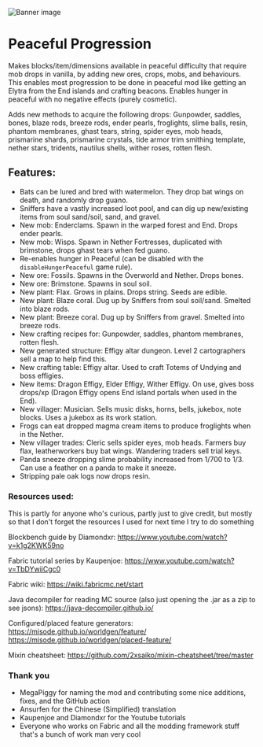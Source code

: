 ![Banner image](images/banner.png)

# Peaceful Progression

Makes blocks/item/dimensions available in peaceful difficulty that require mob drops in vanilla, by adding new ores, crops, mobs, and behaviours. This enables most progression to be done in peaceful mod like getting an Elytra from the End islands and crafting beacons. Enables hunger in peaceful with no negative effects (purely cosmetic).

Adds new methods to acquire the following drops: Gunpowder, saddles, bones, blaze rods, breeze rods, ender pearls, froglights, slime balls, resin, phantom membranes, ghast tears, string, spider eyes, mob heads, prismarine shards, prismarine crystals, tide armor trim smithing template, nether stars, tridents, nautilus shells, wither roses, rotten flesh.

## Features:
- Bats can be lured and bred with watermelon. They drop bat wings on death, and randomly drop guano.
- Sniffers have a vastly increased loot pool, and can dig up new/existing items from soul sand/soil, sand, and gravel.
- New mob: Enderclams. Spawn in the warped forest and End. Drops ender pearls.
- New mob: Wisps. Spawn in Nether Fortresses, duplicated with brimstone, drops ghast tears when fed guano.
- Re-enables hunger in Peaceful (can be disabled with the `disableHungerPeaceful` game rule).
- New ore: Fossils. Spawns in the Overworld and Nether. Drops bones.
- New ore: Brimstone. Spawns in soul soil.
- New plant: Flax. Grows in plains. Drops string. Seeds are edible.
- New plant: Blaze coral. Dug up by Sniffers from soul soil/sand. Smelted into blaze rods.
- New plant: Breeze coral. Dug up by Sniffers from gravel. Smelted into breeze rods.
- New crafting recipes for: Gunpowder, saddles, phantom membranes, rotten flesh.
- New generated structure: Effigy altar dungeon. Level 2 cartographers sell a map to help find this.
- New crafting table: Effigy altar. Used to craft Totems of Undying and boss effigies.
- New items: Dragon Effigy, Elder Effigy, Wither Effigy. On use, gives boss drops/xp (Dragon Effigy opens End island portals when used in the End).
- New villager: Musician. Sells music disks, horns, bells, jukebox, note blocks. Uses a jukebox as its work station.
- Frogs can eat dropped magma cream items to produce froglights when in the Nether. 
- New villager trades: Cleric sells spider eyes, mob heads. Farmers buy flax, leatherworkers buy bat wings. Wandering traders sell trial keys.
- Panda sneeze dropping slime probability increased from 1/700 to 1/3. Can use a feather on a panda to make it sneeze.
- Stripping pale oak logs now drops resin.

### Resources used:

This is partly for anyone who's curious, partly just to give credit, but mostly so that I don't forget the resources I used for next time I try to do something

Blockbench guide by Diamondxr:
https://www.youtube.com/watch?v=k1g2KWK59no

Fabric tutorial series by Kaupenjoe:
https://www.youtube.com/watch?v=TbDYwiiCgc0

Fabric wiki:
https://wiki.fabricmc.net/start

Java decompiler for reading MC source (also just opening the .jar as a zip to see jsons):
https://java-decompiler.github.io/

Configured/placed feature generators:
https://misode.github.io/worldgen/feature/
https://misode.github.io/worldgen/placed-feature/

Mixin cheatsheet:
https://github.com/2xsaiko/mixin-cheatsheet/tree/master

### Thank you

- MegaPiggy for naming the mod and contributing some nice additions, fixes, and the GitHub action
- Ansurfen for the Chinese (Simplified) translation
- Kaupenjoe and Diamondxr for the Youtube tutorials
- Everyone who works on Fabric and all the modding framework stuff that's a bunch of work man very cool
